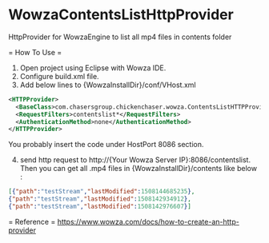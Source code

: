 # WowzaContentsListHttpProvider
HttpProvider for WowzaEngine to list all mp4 files in contents folder

= How To Use =
1. Open project using Eclipse with Wowza IDE.
2. Configure build.xml file.
3. Add below lines to {WowzaInstallDir}/conf/VHost.xml

```xml
<HTTPProvider>
  <BaseClass>com.chasersgroup.chickenchaser.wowza.ContentsListHTTPProvider</BaseClass>
  <RequestFilters>contentslist*</RequestFilters>
  <AuthenticationMethod>none</AuthenticationMethod>
</HTTPProvider>
```
You probably insert the code under HostPort 8086 section.

4. send http request to http://{Your Wowza Server IP}:8086/contentslist.
Then you can get all .mp4 files in {WowzaInstallDir}/contents like below : 

```json
[{"path":"testStream","lastModified":1508144685235}, 
{"path":"testStream","lastModified":1508142934912}, 
{"path":"testStream","lastModified":1508142976607}]
```


= Reference =
https://www.wowza.com/docs/how-to-create-an-http-provider
